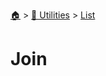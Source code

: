 <!--startTocHeader-->
[🏠](../../README.md) > [🔧 Utilities](../README.md) > [List](README.md)
# Join
<!--endTocHeader--

TODO: Write about `Join`

!--startTocSubTopic-->
<!--endTocSubTopic-->